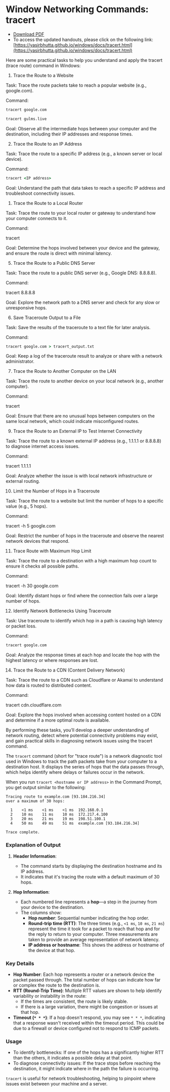 # Window Networking Commands: tracert

- [Download PDF](https://yasirbhutta.github.io/windows/docs/tracert.pdf)
- To access the updated handouts, please click on the following link:
[https://yasirbhutta.github.io/windows/docs/tracert.html](https://yasirbhutta.github.io/windows/docs/tracert.html)

Here are some practical tasks to help you understand and apply the tracert (trace route) command in Windows:

1. Trace the Route to a Website

Task: Trace the route packets take to reach a popular website (e.g., google.com).

Command:

```cmd
tracert google.com
```

```cmd
tracert gulms.live
```

Goal: Observe all the intermediate hops between your computer and the destination, including their IP addresses and response times.

2. Trace the Route to an IP Address

Task: Trace the route to a specific IP address (e.g., a known server or local device).

Command:

```cmd
tracert <IP address>
```

Goal: Understand the path that data takes to reach a specific IP address and troubleshoot connectivity issues.

1. Trace the Route to a Local Router

Task: Trace the route to your local router or gateway to understand how your computer connects to it.

Command:

tracert <Gateway IP address>

Goal: Determine the hops involved between your device and the gateway, and ensure the route is direct with minimal latency.

5. Trace the Route to a Public DNS Server

Task: Trace the route to a public DNS server (e.g., Google DNS: 8.8.8.8).

Command:

tracert 8.8.8.8

Goal: Explore the network path to a DNS server and check for any slow or unresponsive hops.


6. Save Traceroute Output to a File

Task: Save the results of the traceroute to a text file for later analysis.

Command:

```cmd
tracert google.com > tracert_output.txt
```

Goal: Keep a log of the traceroute result to analyze or share with a network administrator.


7. Trace the Route to Another Computer on the LAN

Task: Trace the route to another device on your local network (e.g., another computer).

Command:

tracert <Computer IP address>

Goal: Ensure that there are no unusual hops between computers on the same local network, which could indicate misconfigured routes.


9. Trace the Route to an External IP to Test Internet Connectivity

Task: Trace the route to a known external IP address (e.g., 1.1.1.1 or 8.8.8.8) to diagnose internet access issues.

Command:

tracert 1.1.1.1

Goal: Analyze whether the issue is with local network infrastructure or external routing.


10. Limit the Number of Hops in a Traceroute

Task: Trace the route to a website but limit the number of hops to a specific value (e.g., 5 hops).

Command:

tracert -h 5 google.com

Goal: Restrict the number of hops in the traceroute and observe the nearest network devices that respond.


11. Trace Route with Maximum Hop Limit

Task: Trace the route to a destination with a high maximum hop count to ensure it checks all possible paths.

Command:

tracert -h 30 google.com

Goal: Identify distant hops or find where the connection fails over a large number of hops.


12. Identify Network Bottlenecks Using Traceroute

Task: Use traceroute to identify which hop in a path is causing high latency or packet loss.

Command:

```cmd
tracert google.com
```

Goal: Analyze the response times at each hop and locate the hop with the highest latency or where responses are lost.

14.  Trace the Route to a CDN (Content Delivery Network)

Task: Trace the route to a CDN such as Cloudflare or Akamai to understand how data is routed to distributed content.

Command:

tracert cdn.cloudflare.com

Goal: Explore the hops involved when accessing content hosted on a CDN and determine if a more optimal route is available.

By performing these tasks, you’ll develop a deeper understanding of network routing, detect where potential connectivity problems may exist, and gain practical skills in diagnosing network issues using the tracert command.


The `tracert` command (short for "trace route") is a network diagnostic tool used in Windows to track the path packets take from your computer to a destination host. It displays the series of hops that the data passes through, which helps identify where delays or failures occur in the network.

When you run `tracert <hostname or IP address>` in the Command Prompt, you get output similar to the following:

```
Tracing route to example.com [93.184.216.34]
over a maximum of 30 hops:

  1    <1 ms    <1 ms    <1 ms  192.168.0.1
  2    10 ms    11 ms    10 ms  172.217.4.100
  3    20 ms    21 ms    19 ms  198.51.100.1
  4    50 ms    49 ms    51 ms  example.com [93.184.216.34]

Trace complete.
```

### Explanation of Output

1. **Header Information**: 
   - The command starts by displaying the destination hostname and its IP address.
   - It indicates that it's tracing the route with a default maximum of 30 hops.

2. **Hop Information**:
   - Each numbered line represents a **hop**—a step in the journey from your device to the destination.
   - The columns show:
     - **Hop number**: Sequential number indicating the hop order.
     - **Round-trip time (RTT)**: The three times (e.g., `<1 ms`, `10 ms`, `21 ms`) represent the time it took for a packet to reach that hop and for the reply to return to your computer. Three measurements are taken to provide an average representation of network latency.
     - **IP address or hostname**: This shows the address or hostname of the device at that hop.

### Key Details
- **Hop Number**: Each hop represents a router or a network device the packet passed through. The total number of hops can indicate how far or complex the route to the destination is.
- **RTT (Round-Trip Time)**: Multiple RTT values are shown to help identify variability or instability in the route:
  - If the times are consistent, the route is likely stable.
  - If there is a large variation, there might be congestion or issues at that hop.
- **Timeout (`* * *`)**: If a hop doesn't respond, you may see `* * *`, indicating that a response wasn't received within the timeout period. This could be due to a firewall or device configured not to respond to ICMP packets.

### Usage
- To identify bottlenecks: If one of the hops has a significantly higher RTT than the others, it indicates a possible delay at that point.
- To diagnose connectivity issues: If the trace stops before reaching the destination, it might indicate where in the path the failure is occurring.

`tracert` is useful for network troubleshooting, helping to pinpoint where issues exist between your machine and a server.
